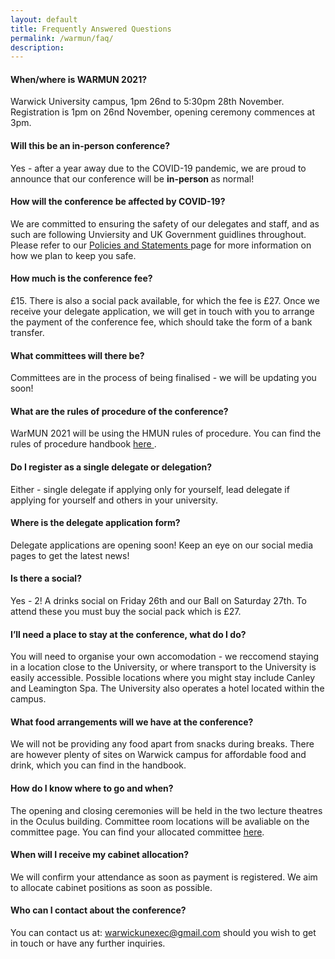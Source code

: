 ```yaml
---
layout: default
title: Frequently Answered Questions
permalink: /warmun/faq/
description:
---
```


#### When/where is WARMUN 2021?
Warwick University campus, 1pm 26nd to 5:30pm 28th November. Registration is 1pm on 26nd November, opening ceremony commences at 3pm.

#### Will this be an in-person conference?
Yes - after a year away due to the COVID-19 pandemic, we are proud to announce that our conference will be <b> in-person </b> as normal!

#### How will the conference be affected by COVID-19?
We are committed to ensuring the safety of our delegates and staff, and as such are following Unviersity and UK Government guidlines throughout. Please refer to our <a href="http://warwickun.org/warmun/policies"> Policies and Statements </a> page for more information on how we plan to keep you safe.

#### How much is the conference fee?
£15. There is also a social pack available, for which the fee is £27.
Once we receive your delegate application, we will get in touch with you to arrange the payment of the conference fee, which should take the form of a bank transfer.

#### What committees will there be?
Committees are in the process of being finalised - we will be updating you soon!

#### What are the rules of procedure of the conference?
WarMUN 2021 will be using the HMUN rules of procedure. You can find the rules of procedure handbook <a href="https://www.yumpu.com/en/document/read/22180426/hmun-rules-of-procedure-harvard-model-united-nations"> here </a>.

#### Do I register as a single delegate or delegation?
Either - single delegate if applying only for yourself, lead delegate if applying for yourself and others in your university. 

#### Where is the delegate application form?
Delegate applications are opening soon! Keep an eye on our social media pages to get the latest news!

#### Is there a social?
Yes - 2! A drinks social on Friday 26th and our Ball on Saturday 27th. To attend these you must buy the social pack which is £27.

#### I’ll need a place to stay at the conference, what do I do?
You will need to organise your own accomodation - we reccomend staying in a location close to the University, or where transport to the University is easily accessible. Possible locations where you might stay include Canley and Leamington Spa. The University also operates a hotel located within the campus.

#### What food arrangements will we have at the conference?
We will not be providing any food apart from snacks during breaks. There are however plenty of sites on Warwick campus for affordable food and drink, which you can find in the handbook.

#### How do I know where to go and when?
The opening and closing ceremonies will be held in the two lecture theatres in the Oculus building. Committee room locations will be avaliable on the committee page. You can find your allocated committee <a href="http://warwickun.org/warmun/committees">here</a>.

#### When will I receive my cabinet allocation?
We will confirm your attendance as soon as payment is registered. We aim to allocate cabinet positions as soon as possible.

#### Who can I contact about the conference?
You can contact us at: warwickunexec@gmail.com should you wish to get in touch or have any further inquiries.
